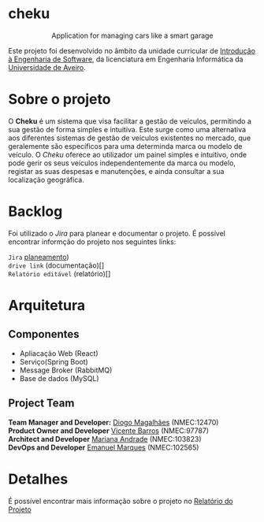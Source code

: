 # cheku
<p align="center"> Application for managing cars like a smart garage </p>


Este projeto foi desenvolvido no âmbito da unidade curricular de [Introdução à Engenharia de Software](https://www.ua.pt/en/uc/12288), da licenciatura em Engenharia Informática da [Universidade de Aveiro](https://www.ua.pt/). 

# Sobre o projeto

O **Cheku** é um sistema que visa facilitar a gestão de veículos, permitindo a sua gestão de forma simples e intuitiva. Este surge como uma alternativa aos diferentes sistemas de gestão de veículos existentes no mercado, que geralemente são específicos para uma determinda marca ou modelo de veículo.
O *Cheku* oferece ao utilizador um painel simples e intuitivo, onde pode gerir os seus veículos independentemente da marca ou modelo, registar as suas despesas e manutenções, e ainda consultar a sua localização geográfica.

# Backlog
Foi utilizado o *Jira* para planear e documentar o projeto. É possível encontrar informção do projeto nos seguintes links:

`Jira` [planeamento](https://cheku.atlassian.net/jira/software/projects/CHEK/boards/1/backlog)) </br>
`drive link` (documentação)[] </br>
`Relatório editável` (relatório)[] </br>

# Arquitetura

## Componentes

- Apliacação Web (React)
- Serviço(Spring Boot)
- Message Broker (RabbitMQ)
- Base de dados (MySQL)





## Project Team

**Team Manager and Developer:** [Diogo Magalhães]() (NMEC:12470) </br>
**Product Owner and Developer** [Vicente Barros]() (NMEC:97787) </br>
**Architect and Developer** [Mariana Andrade]() (NMEC:103823) </br>
**DevOps and Developer** [Emanuel Marques]() (NMEC:102565) </br>

# Detalhes
É possível encontrar mais informação sobre o projeto no [Relatório do Projeto]()
